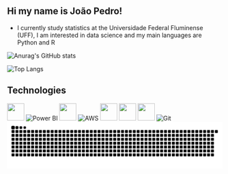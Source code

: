 ## Hi my name is João Pedro!

- I currently study statistics at the Universidade Federal Fluminense (UFF), I am interested in data science and my main languages ​​are Python and R

![Anurag's GitHub stats](https://github-readme-stats.vercel.app/api?username=joaobrrt0&show_icons=true&theme=tokyonight)

![Top Langs](https://github-readme-stats.vercel.app/api/top-langs/?username=joaobrrt0&hide_progress=truee&theme=tokyonight)



## Technologies

<p align="left">
  <!-- Python -->
  <img src="https://cdn.jsdelivr.net/gh/devicons/devicon/icons/python/python-original.svg" width="40" height="40"/>

  <!-- Power BI -->
  <img src="https://upload.wikimedia.org/wikipedia/commons/c/cf/New_Power_BI_Logo.svg" width="40" height="40" alt="Power BI"/>

  <!-- MySQL -->
  <img src="https://cdn.jsdelivr.net/gh/devicons/devicon/icons/mysql/mysql-original.svg" width="40" height="40"/>

  <!-- AWS -->
  <img src="https://upload.wikimedia.org/wikipedia/commons/9/93/Amazon_Web_Services_Logo.svg" width="60" height="40" alt="AWS"/>

  <!-- R -->
  <img src="https://cdn.jsdelivr.net/gh/devicons/devicon/icons/r/r-original.svg" width="40" height="40"/>

  <!-- Jupyter -->
  <img src="https://cdn.jsdelivr.net/gh/devicons/devicon/icons/jupyter/jupyter-original.svg" width="40" height="40"/>

  <!-- C++ -->
  <img src="https://cdn.jsdelivr.net/gh/devicons/devicon/icons/cplusplus/cplusplus-original.svg" width="40" height="40"/>

  <img src="https://cdn.jsdelivr.net/gh/devicons/devicon/icons/git/git-original.svg" width="40" height="40" alt="Git"/>


<picture align="center">
  <source media="(prefers-color-scheme: dark)" srcset="https://raw.githubusercontent.com/joaobrrt0/joaobrrt0/output/github-contribution-grid-snake-dark.svg">
  <source media="(prefers-color-scheme: light)" srcset="https://raw.githubusercontent.com/joaobrrt0/joaobrrt0/output/github-contribution-grid-snake-dark.svg">
  <img align="center" alt="github contribution grid snake animation" src="https://raw.githubusercontent.com/joaobrrt0/joaobrrt0/output/github-contribution-grid-snake.svg">
</picture>
